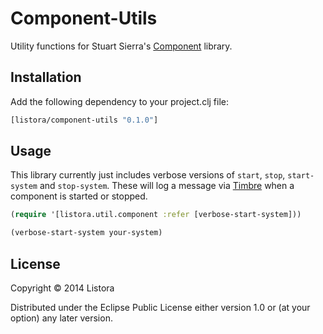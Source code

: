 # Component-Utils

Utility functions for Stuart Sierra's [Component][] library.

[Component]: https://github.com/stuartsierra/component

## Installation

Add the following dependency to your project.clj file:

```clojure
[listora/component-utils "0.1.0"]
```

## Usage

This library currently just includes verbose versions of `start`,
`stop`, `start-system` and `stop-system`. These will log a message via
[Timbre][] when a component is started or stopped.

```clojure
(require '[listora.util.component :refer [verbose-start-system]))

(verbose-start-system your-system)
```

[Timbre]: https://github.com/ptaoussanis/timbre

## License

Copyright © 2014 Listora

Distributed under the Eclipse Public License either version 1.0 or (at
your option) any later version.
